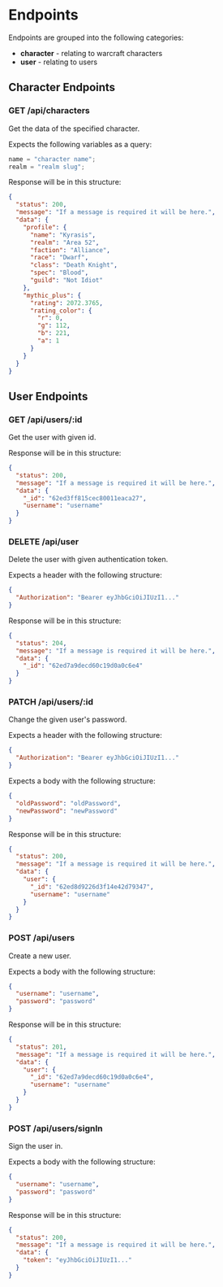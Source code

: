 # Endpoints

Endpoints are grouped into the following categories:

- **character** - relating to warcraft characters
- **user** - relating to users

## Character Endpoints

### GET /api/characters

Get the data of the specified character.

Expects the following variables as a query:

```js
name = "character name";
realm = "realm slug";
```

Response will be in this structure:

```json
{
  "status": 200,
  "message": "If a message is required it will be here.",
  "data": {
    "profile": {
      "name": "Kyrasis",
      "realm": "Area 52",
      "faction": "Alliance",
      "race": "Dwarf",
      "class": "Death Knight",
      "spec": "Blood",
      "guild": "Not Idiot"
    },
    "mythic_plus": {
      "rating": 2072.3765,
      "rating_color": {
        "r": 0,
        "g": 112,
        "b": 221,
        "a": 1
      }
    }
  }
}
```

## User Endpoints

### GET /api/users/:id

Get the user with given id.

Response will be in this structure:

```json
{
  "status": 200,
  "message": "If a message is required it will be here.",
  "data": {
    "_id": "62ed3ff815cec80011eaca27",
    "username": "username"
  }
}
```

### DELETE /api/user

Delete the user with given authentication token.

Expects a header with the following structure:

```json
{
  "Authorization": "Bearer eyJhbGciOiJIUzI1..."
}
```

Response will be in this structure:

```json
{
  "status": 204,
  "message": "If a message is required it will be here.",
  "data": {
    "_id": "62ed7a9decd60c19d0a0c6e4"
  }
}
```

### PATCH /api/users/:id

Change the given user's password.

Expects a header with the following structure:

```json
{
  "Authorization": "Bearer eyJhbGciOiJIUzI1..."
}
```

Expects a body with the following structure:

```json
{
  "oldPassword": "oldPassword",
  "newPassword": "newPassword"
}
```

Response will be in this structure:

```json
{
  "status": 200,
  "message": "If a message is required it will be here.",
  "data": {
    "user": {
      "_id": "62ed8d9226d3f14e42d79347",
      "username": "username"
    }
  }
}
```

### POST /api/users

Create a new user.

Expects a body with the following structure:

```json
{
  "username": "username",
  "password": "password"
}
```

Response will be in this structure:

```json
{
  "status": 201,
  "message": "If a message is required it will be here.",
  "data": {
    "user": {
      "_id": "62ed7a9decd60c19d0a0c6e4",
      "username": "username"
    }
  }
}
```

### POST /api/users/signIn

Sign the user in.

Expects a body with the following structure:

```json
{
  "username": "username",
  "password": "password"
}
```

Response will be in this structure:

```json
{
  "status": 200,
  "message": "If a message is required it will be here.",
  "data": {
    "token": "eyJhbGciOiJIUzI1..."
  }
}
```
